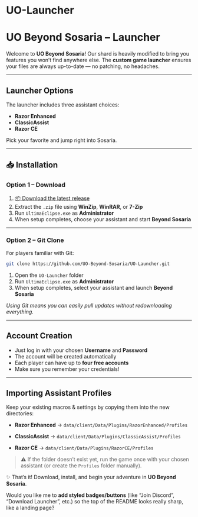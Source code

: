 # UO-Launcher
# UO Beyond Sosaria – Launcher

Welcome to **UO Beyond Sosaria**!
Our shard is heavily modified to bring you features you won’t find anywhere else. The **custom game launcher** ensures your files are always up-to-date — no patching, no headaches.

---

## Launcher Options

The launcher includes three assistant choices:

* **Razor Enhanced**
* **ClassicAssist**
* **Razor CE**

Pick your favorite and jump right into Sosaria.

---

## 📥 Installation

### Option 1 – Download

1. [📦 Download the latest release](https://github.com/UO-Beyond-Sosaria/UO-Launcher/archive/refs/heads/main.zip)
2. Extract the `.zip` file using **WinZip**, **WinRAR**, or **7-Zip**
3. Run `UltimaEclipse.exe` as **Administrator**
4. When setup completes, choose your assistant and start **Beyond Sosaria**

---

### Option 2 – Git Clone

For players familiar with Git:

```bash
git clone https://github.com/UO-Beyond-Sosaria/UO-Launcher.git
```

1. Open the `UO-Launcher` folder
2. Run `UltimaEclipse.exe` as **Administrator**
3. When setup completes, select your assistant and launch **Beyond Sosaria**

*Using Git means you can easily pull updates without redownloading everything.*

---

## Account Creation

* Just log in with your chosen **Username** and **Password**
* The account will be created automatically
* Each player can have up to **four free accounts**
* Make sure you remember your credentials!

---

##  Importing Assistant Profiles

Keep your existing macros & settings by copying them into the new directories:

* **Razor Enhanced** →
  `data/client/Data/Plugins/RazorEnhanced/Profiles`

* **ClassicAssist** →
  `data/client/Data/Plugins/ClassicAssist/Profiles`

* **Razor CE** →
  `data/client/Data/Plugins/RazorCE/Profiles`

> ⚠ If the folder doesn’t exist yet, run the game once with your chosen assistant (or create the `Profiles` folder manually).

✨ That’s it! Download, install, and begin your adventure in **UO Beyond Sosaria**.

Would you like me to **add styled badges/buttons** (like “Join Discord”, “Download Launcher”, etc.) so the top of the README looks really sharp, like a landing page?
